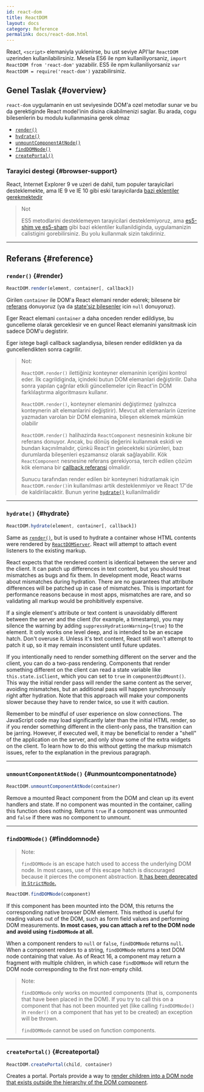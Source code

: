 ```yaml
---
id: react-dom
title: ReactDOM
layout: docs
category: Reference
permalink: docs/react-dom.html
---
```


React, `<script>` elemaniyla yuklenirse, bu ust seviye API'lar `ReactDOM` uzerinden kullanilabilirsiniz. Mesela ES6 ile npm kullaniliyorsaniz, `import ReactDOM from 'react-dom'` yazabilir. ES5 ile npm kullaniliyorsaniz `var ReactDOM = require('react-dom')` yazabilirsiniz.

## Genel Taslak {#overview}

`react-dom` uygulamanin en ust seviyesinde DOM'a ozel metodlar sunar ve bu da gerektiginde React model'inin disina cikabilmenizi saglar. Bu arada, cogu bilesenlerin bu modulu kullanmasina gerek olmaz

- [`render()`](#render)
- [`hydrate()`](#hydrate)
- [`unmountComponentAtNode()`](#unmountcomponentatnode)
- [`findDOMNode()`](#finddomnode)
- [`createPortal()`](#createportal)

### Tarayici destegi {#browser-support}


React, Internet Explorer 9 ve uzeri de dahil, tum populer tarayicilari desteklemekte, ama  IE 9 ve IE 10 gibi eski tarayicilarda [bazi eklentiler gerekmektedir](/docs/javascript-environment-requirements.html)  

> Not
>
> ES5 metodlarini desteklemeyen tarayicilari desteklemiyoruz, ama [es5-shim ve es5-sham](https://github.com/es-shims/es5-shim) gibi bazi eklentiler kullanildiginda, uygulamanizin calistigini gorebilirsiniz. Bu yolu kullanmak sizin takdiriniz.

* * *

## Referans {#reference}

### `render()` {#render}

```javascript
ReactDOM.render(element, container[, callback])
```

Girilen `container` ile DOM'a React elemani render ederek; bilesene bir  [referans](/docs/more-about-refs.html) donuyoruz (ya da [state'siz bilesenler](/docs/components-and-props.html#functional-and-class-components) icin `null` donuyoruz).


Eger React elemani `container` a daha onceden render edildiyse, bu guncelleme olarak gerceklesir ve en guncel React elemanini yansitmask icin sadece DOM'u degistirir.

Eger istege bagli callback saglandiysa, bilesen render edildikten ya da guncellendikten sonra cagrilir.

> Not:
>
> `ReactDOM.render()` ilettiğiniz konteyner elemaninin içeriğini kontrol eder. İlk cagrildiginda, içindeki butun DOM elemanlari değiştirilir. Daha sonra yapılan çağrılar etkili güncellemeler için React'in DOM farklılaştırma algoritmasını kullanır.
>
> `ReactDOM.render()`, konteyner elemanini değiştirmez (yalnızca konteynerin alt elemanlarini değiştirir). Mevcut alt elemanlarin üzerine yazmadan varolan bir DOM elemanina, bileşen eklemek mümkün olabilir
>
> `ReactDOM.render()` halihazirda `ReactComponent` nesnesinin kokune bir referans donuyor. Ancak, bu dönüş değerini kullanmak eskidi
> ve bundan kaçınılmalıdır, çünkü React'in gelecekteki sürümleri, bazı durumlarda bileşenleri eşzamansız olarak sağlayabilir. Kök `ReactComponent` nesnesine referans gerekiyorsa, tercih edilen çözüm  
> kök elemana bir [callback referansi](/docs/more-about-refs.html#the-ref-callback-attribute) olmalidir.
>
> Sunucu tarafından render edilen  bir konteyneri hidratlamak için `ReactDOM.render()`in kullanılması artik desteklenmiyor ve React 17'de de  kaldirilacaktir. Bunun yerine [`hydrate()`](#hydrate) kullanilmalidir
* * *

### `hydrate()` {#hydrate}

```javascript
ReactDOM.hydrate(element, container[, callback])
```

Same as [`render()`](#render), but is used to hydrate a container whose HTML contents were rendered by [`ReactDOMServer`](/docs/react-dom-server.html). React will attempt to attach event listeners to the existing markup.

React expects that the rendered content is identical between the server and the client. It can patch up differences in text content, but you should treat mismatches as bugs and fix them. In development mode, React warns about mismatches during hydration. There are no guarantees that attribute differences will be patched up in case of mismatches. This is important for performance reasons because in most apps, mismatches are rare, and so validating all markup would be prohibitively expensive.

If a single element's attribute or text content is unavoidably different between the server and the client (for example, a timestamp), you may silence the warning by adding `suppressHydrationWarning={true}` to the element. It only works one level deep, and is intended to be an escape hatch. Don't overuse it. Unless it's text content, React still won't attempt to patch it up, so it may remain inconsistent until future updates.

If you intentionally need to render something different on the server and the client, you can do a two-pass rendering. Components that render something different on the client can read a state variable like `this.state.isClient`, which you can set to `true` in `componentDidMount()`. This way the initial render pass will render the same content as the server, avoiding mismatches, but an additional pass will happen synchronously right after hydration. Note that this approach will make your components slower because they have to render twice, so use it with caution.

Remember to be mindful of user experience on slow connections. The JavaScript code may load significantly later than the initial HTML render, so if you render something different in the client-only pass, the transition can be jarring. However, if executed well, it may be beneficial to render a "shell" of the application on the server, and only show some of the extra widgets on the client. To learn how to do this without getting the markup mismatch issues, refer to the explanation in the previous paragraph.

* * *

### `unmountComponentAtNode()` {#unmountcomponentatnode}

```javascript
ReactDOM.unmountComponentAtNode(container)
```

Remove a mounted React component from the DOM and clean up its event handlers and state. If no component was mounted in the container, calling this function does nothing. Returns `true` if a component was unmounted and `false` if there was no component to unmount.

* * *

### `findDOMNode()` {#finddomnode}

> Note:
>
> `findDOMNode` is an escape hatch used to access the underlying DOM node. In most cases, use of this escape hatch is discouraged because it pierces the component abstraction. [It has been deprecated in `StrictMode`.](/docs/strict-mode.html#warning-about-deprecated-finddomnode-usage)

```javascript
ReactDOM.findDOMNode(component)
```
If this component has been mounted into the DOM, this returns the corresponding native browser DOM element. This method is useful for reading values out of the DOM, such as form field values and performing DOM measurements. **In most cases, you can attach a ref to the DOM node and avoid using `findDOMNode` at all.**

When a component renders to `null` or `false`, `findDOMNode` returns `null`. When a component renders to a string, `findDOMNode` returns a text DOM node containing that value. As of React 16, a component may return a fragment with multiple children, in which case `findDOMNode` will return the DOM node corresponding to the first non-empty child.

> Note:
>
> `findDOMNode` only works on mounted components (that is, components that have been placed in the DOM). If you try to call this on a component that has not been mounted yet (like calling `findDOMNode()` in `render()` on a component that has yet to be created) an exception will be thrown.
>
> `findDOMNode` cannot be used on function components.

* * *

### `createPortal()` {#createportal}

```javascript
ReactDOM.createPortal(child, container)
```

Creates a portal. Portals provide a way to [render children into a DOM node that exists outside the hierarchy of the DOM component](/docs/portals.html).
